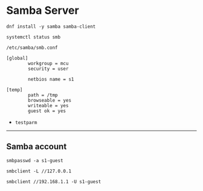 # Samba Server
`dnf install -y samba samba-client`

`systemctl status smb`

`/etc/samba/smb.conf`
```
[global]
        workgroup = mcu
        security = user

        netbios name = s1

[temp]
        path = /tmp
        browseable = yes
        writeable = yes
        guest ok = yes
```

- `testparm`

---

## Samba account
`smbpasswd -a s1-guest`  

`smbclient -L //127.0.0.1`  

`smbclient //192.168.1.1 -U s1-guest`  